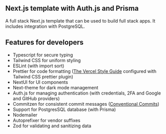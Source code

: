 ## Next.js template with Auth.js and Prisma

A full stack Next.js template that can be used to build full stack apps. It includes integration with PostgreSQL.

## Features for developers

- Typescript for secure typing
- Tailwind CSS for uniform styling
- ESLint (with import sort)
- Prettier for code formatting ([The Vercel Style Guide](https://github.com/vercel/style-guide) configured with Tailwind
  CSS prettier plugin)
- NextUI for UI components
- Next-theme for dark mode management
- Auth.js for managing authentication (with credentials, 2FA and Google and GitHub providers)
- Commitzen for consistent commit messages ([Conventional Commits](https://www.conventionalcommits.org/en/v1.0.0/))
- Support for PostgresSQL database (with Prisma)
- Nodemailer
- Autoprefixer for vendor suffixes
- Zod for validating and sanitizing data
